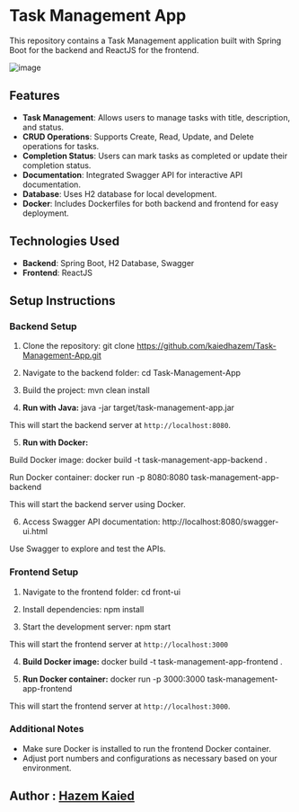 # Task Management App

This repository contains a Task Management application built with Spring Boot for the backend and ReactJS for the frontend.

 ![image](https://github.com/kaiedhazem/Task-Management-App/assets/59137622/4daaa0a8-3bea-4883-9840-7f2896d8fb8d)

## Features

- **Task Management**: Allows users to manage tasks with title, description, and status.
- **CRUD Operations**: Supports Create, Read, Update, and Delete operations for tasks.
- **Completion Status**: Users can mark tasks as completed or update their completion status.
- **Documentation**: Integrated Swagger API for interactive API documentation.
- **Database**: Uses H2 database for local development.
- **Docker**: Includes Dockerfiles for both backend and frontend for easy deployment.

 
## Technologies Used

- **Backend**: Spring Boot, H2 Database, Swagger
- **Frontend**: ReactJS

## Setup Instructions

### Backend Setup

1. Clone the repository: git clone https://github.com/kaiedhazem/Task-Management-App.git

2. Navigate to the backend folder: cd Task-Management-App
   
3. Build the project: mvn clean install
   
4.  **Run with Java:** java -jar target/task-management-app.jar
   
This will start the backend server at `http://localhost:8080`.

5. **Run with Docker:**

Build Docker image: docker build -t task-management-app-backend .

Run Docker container: docker run -p 8080:8080 task-management-app-backend

This will start the backend server using Docker.

6. Access Swagger API documentation: http://localhost:8080/swagger-ui.html

Use Swagger to explore and test the APIs.

### Frontend Setup

1. Navigate to the frontend folder: cd front-ui

2. Install dependencies: npm install

3. Start the development server: npm start

This will start the frontend server at `http://localhost:3000`
   
4. **Build Docker image:** docker build -t task-management-app-frontend .

5. **Run Docker container:** docker run -p 3000:3000 task-management-app-frontend

This will start the frontend server at `http://localhost:3000`.


### Additional Notes

- Make sure Docker is installed to run the frontend Docker container.
- Adjust port numbers and configurations as necessary based on your environment.

## Author : [Hazem Kaied](https://github.com/kaiedhazem)

















